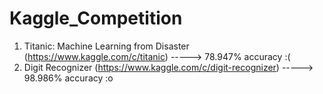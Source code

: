 # Kaggle_Competition

1. Titanic: Machine Learning from Disaster (https://www.kaggle.com/c/titanic)   ----->  78.947% accuracy :(
2. Digit Recognizer (https://www.kaggle.com/c/digit-recognizer)   ----->  98.986% accuracy :o
